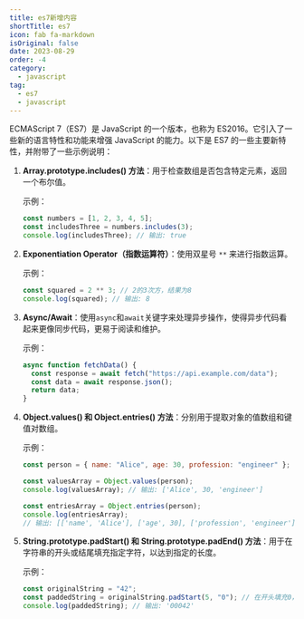 ```yaml
---
title: es7新增内容
shortTitle: es7
icon: fab fa-markdown
isOriginal: false
date: 2023-08-29
order: -4
category:
  - javascript
tag:
  - es7
  - javascript
---
```


ECMAScript 7（ES7）是 JavaScript 的一个版本，也称为 ES2016。它引入了一些新的语言特性和功能来增强 JavaScript 的能力。以下是 ES7 的一些主要新特性，并附带了一些示例说明：

1. **Array.prototype.includes() 方法**：用于检查数组是否包含特定元素，返回一个布尔值。

   示例：

   ```javascript
   const numbers = [1, 2, 3, 4, 5];
   const includesThree = numbers.includes(3);
   console.log(includesThree); // 输出: true
   ```

2. **Exponentiation Operator（指数运算符）**：使用双星号 `**` 来进行指数运算。

   示例：

   ```javascript
   const squared = 2 ** 3; // 2的3次方，结果为8
   console.log(squared); // 输出: 8
   ```

3. **Async/Await**：使用`async`和`await`关键字来处理异步操作，使得异步代码看起来更像同步代码，更易于阅读和维护。

   示例：

   ```javascript
   async function fetchData() {
     const response = await fetch("https://api.example.com/data");
     const data = await response.json();
     return data;
   }
   ```

4. **Object.values() 和 Object.entries() 方法**：分别用于提取对象的值数组和键值对数组。

   示例：

   ```javascript
   const person = { name: "Alice", age: 30, profession: "engineer" };

   const valuesArray = Object.values(person);
   console.log(valuesArray); // 输出: ['Alice', 30, 'engineer']

   const entriesArray = Object.entries(person);
   console.log(entriesArray);
   // 输出: [['name', 'Alice'], ['age', 30], ['profession', 'engineer']]
   ```

5. **String.prototype.padStart() 和 String.prototype.padEnd() 方法**：用于在字符串的开头或结尾填充指定字符，以达到指定的长度。

   示例：

   ```javascript
   const originalString = "42";
   const paddedString = originalString.padStart(5, "0"); // 在开头填充0，总长度为5
   console.log(paddedString); // 输出: '00042'
   ```
